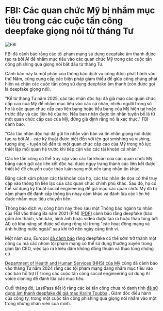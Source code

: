 # FBI: Các quan chức Mỹ bị nhắm mục tiêu trong các cuộc tấn công deepfake giọng nói từ tháng Tư

![FBI](https://www.bleepstatic.com/content/hl-images/2025/04/23/FBI.jpg)

FBI đã cảnh báo rằng các tội phạm mạng sử dụng deepfake âm thanh được tạo ra bởi AI để nhắm mục tiêu vào các quan chức Mỹ trong các cuộc tấn công phishing qua giọng nói bắt đầu từ tháng Tư.

Cảnh báo này là một phần của thông báo dịch vụ công được phát hành vào thứ Năm, cũng cung cấp các biện pháp giảm thiểu để giúp công chúng phát hiện và chặn các cuộc tấn công sử dụng deepfake âm thanh (còn được gọi là deepfake giọng nói).

"Kể từ tháng Tư năm 2025, các tác nhân độc hại đã giả mạo các quan chức cấp cao của Mỹ để nhắm mục tiêu vào các cá nhân, nhiều người trong số họ là các quan chức cấp cao liên bang hoặc tiểu bang của Mỹ hiện tại hoặc trước đây và các liên hệ của họ. Nếu bạn nhận được tin nhắn tuyên bố là từ một quan chức cấp cao của Mỹ, đừng giả định rằng nó là xác thực," FBI cảnh báo.

"Các tác nhân độc hại đã gửi tin nhắn văn bản và tin nhắn giọng nói được tạo ra bởi AI - các kỹ thuật được biết đến với tên gọi smishing và vishing, tương ứng - tuyên bố đến từ một quan chức cấp cao của Mỹ trong nỗ lực thiết lập mối quan hệ trước khi tiếp cận vào các tài khoản cá nhân."

Các kẻ tấn công có thể truy cập vào các tài khoản của các quan chức Mỹ bằng cách gửi các liên kết độc hại được ngụy trang thành các liên kết được thiết kế để chuyển cuộc thảo luận sang một nền tảng nhắn tin khác.

Bằng cách xâm phạm các tài khoản của họ, các tác nhân đe dọa có thể truy cập vào thông tin liên lạc của các quan chức chính phủ khác. Sau đó, họ có thể sử dụng kỹ thuật social engineering để giả mạo các quan chức Mỹ đã bị xâm phạm để đánh cắp thông tin nhạy cảm khác và đánh lừa các liên hệ được nhắm mục tiêu chuyển tiền.

Thông báo dịch vụ công hôm nay theo sau một Thông báo ngành tư nhân của FBI vào tháng Ba năm 2021 (PIN) \[[PDF](https://www.ic3.gov/Media/News/2021/210310-2.pdf)\] cảnh báo rằng deepfake (bao gồm âm thanh, văn bản, hình ảnh hoặc video được tạo ra hoặc thao túng bởi AI) có khả năng sẽ được sử dụng rộng rãi trong "các hoạt động mạng và ảnh hưởng nước ngoài" sau khi trở nên ngày càng tinh vi.

Một năm sau, Europol [đã cảnh báo](http://www.europol.europa.eu/media-press/newsroom/news/europol-report-finds-deepfake-technology-could-become-staple-tool-for-organised-crime) rằng deepfake có thể sớm trở thành một công cụ mà các nhóm tội phạm mạng có thể sử dụng thường xuyên trong gian lận CEO, việc tạo ra khiêu dâm không đồng thuận và thao túng chứng cứ.

[Department of Health and Human Services (HHS) của Mỹ](https://www.bleepingcomputer.com/news/security/us-health-dept-warns-hospitals-of-hackers-targeting-it-help-desks/) cũng đã cảnh báo vào tháng Tư năm 2024 rằng các tội phạm mạng đang nhắm mục tiêu vào các bàn hỗ trợ IT trong các cuộc tấn công social engineering sử dụng AI voice cloning để đánh lừa các mục tiêu.

Cuối tháng đó, LastPass tiết lộ rằng các kẻ tấn công chưa rõ danh tính [đã sử dụng âm thanh deepfake để giả mạo Karim Toubba](https://www.bleepingcomputer.com/news/security/lastpass-hackers-targeted-employee-in-failed-deepfake-ceo-call/) , Giám đốc điều hành của công ty, trong một cuộc tấn công phishing qua giọng nói nhắm vào một trong những nhân viên của mình.